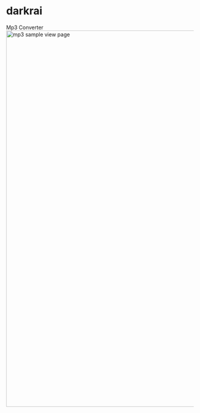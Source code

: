 # darkrai
Mp3 Converter
<img width="1918" height="1013" alt="mp3 sample view page" src="https://github.com/user-attachments/assets/6a9773cd-43c8-41d6-a807-bb4855599184" />
